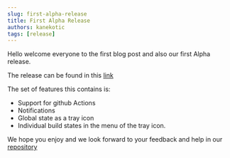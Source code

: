 ```yaml
---
slug: first-alpha-release
title: First Alpha Release
authors: kanekotic
tags: [release]
---
```


Hello welcome everyone to the first blog post and also our first Alpha release. 

The release can be found in this [link](https://github.com/kanekotic/togglee/releases/tag/v1.0.2)

The set of features this contains is:
- Support for github Actions
- Notifications
- Global state as a tray icon
- Individual build states in the menu of the tray icon.

We hope you enjoy and we look forward to your feedback and help in our [repository](https://github.com/kanekotic/togglee)